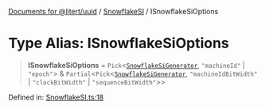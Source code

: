 [Documents for @litert/uuid](../../index.md) / [SnowflakeSI](../index.md) / ISnowflakeSiOptions

# Type Alias: ISnowflakeSiOptions

> **ISnowflakeSiOptions** = `Pick`\<[`SnowflakeSiGenerator`](../classes/SnowflakeSiGenerator.md), `"machineId"` \| `"epoch"`\> & `Partial`\<`Pick`\<[`SnowflakeSiGenerator`](../classes/SnowflakeSiGenerator.md), `"machineIdBitWidth"` \| `"clockBitWidth"` \| `"sequenceBitWidth"`\>\>

Defined in: [SnowflakeSI.ts:18](https://github.com/litert/uuid.js/blob/master/src/lib/SnowflakeSI.ts#L18)

